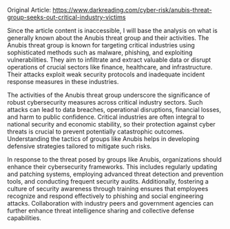 Original Article: https://www.darkreading.com/cyber-risk/anubis-threat-group-seeks-out-critical-industry-victims

Since the article content is inaccessible, I will base the analysis on what is generally known about the Anubis threat group and their activities. The Anubis threat group is known for targeting critical industries using sophisticated methods such as malware, phishing, and exploiting vulnerabilities. They aim to infiltrate and extract valuable data or disrupt operations of crucial sectors like finance, healthcare, and infrastructure. Their attacks exploit weak security protocols and inadequate incident response measures in these industries.

The activities of the Anubis threat group underscore the significance of robust cybersecurity measures across critical industry sectors. Such attacks can lead to data breaches, operational disruptions, financial losses, and harm to public confidence. Critical industries are often integral to national security and economic stability, so their protection against cyber threats is crucial to prevent potentially catastrophic outcomes. Understanding the tactics of groups like Anubis helps in developing defensive strategies tailored to mitigate such risks.

In response to the threat posed by groups like Anubis, organizations should enhance their cybersecurity frameworks. This includes regularly updating and patching systems, employing advanced threat detection and prevention tools, and conducting frequent security audits. Additionally, fostering a culture of security awareness through training ensures that employees recognize and respond effectively to phishing and social engineering attacks. Collaboration with industry peers and government agencies can further enhance threat intelligence sharing and collective defense capabilities.